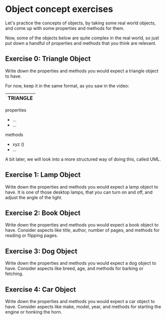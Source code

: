 # Object concept exercises

Let's practice the concepts of objects, by taking some real world objects, and come up with some properties and methods for them.

Now, some of the objects below are quite complex in the real world, so just put down a handful of properties and methods that you think are relevant. 

## Exercise 0: Triangle Object

Write down the properties and methods you would expect a triangle object to have.

For now, keep it in the same format, as you saw in the video:

| TRIANGLE |
|------------------|
properties
* ...
* ...

methods
* xyz () 
* ...

A bit later, we will look into a more structured way of doing this, called UML.

## Exercise 1: Lamp Object
Write down the properties and methods you would expect a lamp object to have. It is one of those desktop lamps, that you can turn on and off, and adjust the angle of the light.

## Exercise 2: Book Object

Write down the properties and methods you would expect a book object to have. Consider aspects like title, author, number of pages, and methods for reading or flipping pages.

## Exercise 3: Dog Object

Write down the properties and methods you would expect a dog object to have. Consider aspects like breed, age, and methods for barking or fetching.

## Exercise 4: Car Object

Write down the properties and methods you would expect a car object to have. Consider aspects like make, model, year, and methods for starting the engine or honking the horn.